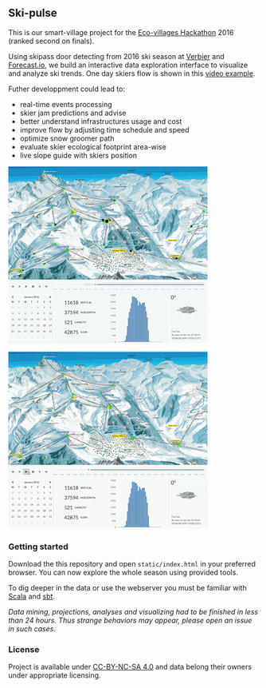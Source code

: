 ## Ski-pulse

This is our smart-village project for the [Eco-villages Hackathon](http://www.eco-villages.ch/forum/hackathon-2016) 2016 (ranked second on finals).

Using skipass door detecting from 2016 ski season at [Verbier](http://www.verbier.ch) and [Forecast.io](http://forecast.io), we build an interactive data exploration interface to visualize and analyze ski trends. One day skiers flow is shown in this [video example](https://www.youtube.com/watch?v=V1AIZhOLYk8).

Futher developpment could lead to:

- real-time events processing
- skier jam predictions and advise
- better understand infrastructures usage and cost
- improve flow by adjusting time schedule and speed
- optimize snow groomer path
- evaluate skier ecological footprint area-wise
- live slope guide with skiers position

![](ski-pulse.gif)

![](ski-pulse-2.gif)

### Getting started

Download the this repository and open `static/index.html` in your preferred browser. You can now explore the whole season using provided tools.

To dig deeper in the data or use the webserver you must be familiar with [Scala](http://www.scala-lang.org) and [sbt](http://www.scala-lang.org).

*Data mining, projections, analyses and visualizing had to be finished in less than 24 hours. Thus strange behaviors may appear, please open an issue in such cases.*

### License

Project is available under [CC-BY-NC-SA 4.0](http://creativecommons.org/licenses/by-nc-sa/4.0/) and data belong their owners under appropriate licensing.
